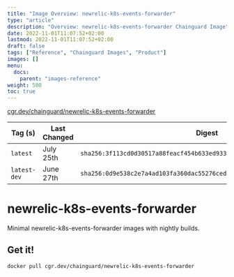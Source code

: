 ```yaml
---
title: "Image Overview: newrelic-k8s-events-forwarder"
type: "article"
description: "Overview: newrelic-k8s-events-forwarder Chainguard Image"
date: 2022-11-01T11:07:52+02:00
lastmod: 2022-11-01T11:07:52+02:00
draft: false
tags: ["Reference", "Chainguard Images", "Product"]
images: []
menu:
  docs:
    parent: "images-reference"
weight: 500
toc: true
---
```


[cgr.dev/chainguard/newrelic-k8s-events-forwarder](https://github.com/chainguard-images/images/tree/main/images/newrelic-k8s-events-forwarder)

| Tag (s)       | Last Changed | Digest                                                                    |
|---------------|--------------|---------------------------------------------------------------------------|
|  `latest`     | July 25th    | `sha256:3f113cd0d30517a88feacf454b633ed9337adb6a1618d9df00d1142606105cbd` |
|  `latest-dev` | June 27th    | `sha256:0d9e538c2e7a4ad103fa360dac55276cedd6d622786edd512ac25b668aef952a` |

# newrelic-k8s-events-forwarder

Minimal newrelic-k8s-events-forwarder images with nightly builds.

## Get it!

```shell
docker pull cgr.dev/chainguard/newrelic-k8s-events-forwarder
```
